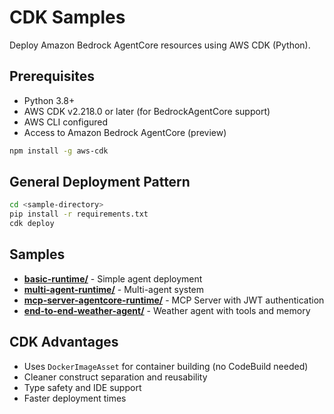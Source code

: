 # CDK Samples

Deploy Amazon Bedrock AgentCore resources using AWS CDK (Python).

## Prerequisites

- Python 3.8+
- AWS CDK v2.218.0 or later (for BedrockAgentCore support)
- AWS CLI configured
- Access to Amazon Bedrock AgentCore (preview)

```bash
npm install -g aws-cdk
```

## General Deployment Pattern

```bash
cd <sample-directory>
pip install -r requirements.txt
cdk deploy
```

## Samples

- **[basic-runtime/](./basic-runtime/)** - Simple agent deployment
- **[multi-agent-runtime/](./multi-agent-runtime/)** - Multi-agent system  
- **[mcp-server-agentcore-runtime/](./mcp-server-agentcore-runtime/)** - MCP Server with JWT authentication
- **[end-to-end-weather-agent/](./end-to-end-weather-agent/)** - Weather agent with tools and memory

## CDK Advantages

- Uses `DockerImageAsset` for container building (no CodeBuild needed)
- Cleaner construct separation and reusability
- Type safety and IDE support
- Faster deployment times
